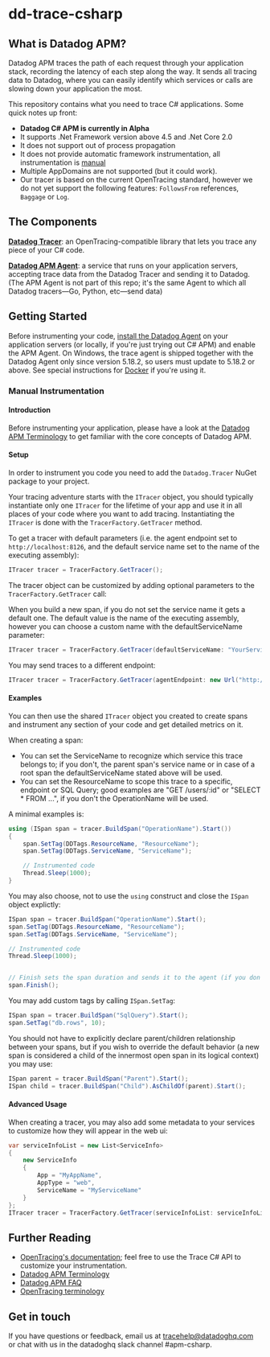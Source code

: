 # dd-trace-csharp

## What is Datadog APM?

Datadog APM traces the path of each request through your application stack, recording the latency of each step along the way. It sends all tracing data to Datadog, where you can easily identify which services or calls are slowing down your application the most.

This repository contains what you need to trace C# applications. Some quick notes up front:

- **Datadog C# APM is currently in Alpha**
- It supports .Net Framework version above 4.5 and .Net Core 2.0
- It does not support out of process propagation
- It does not provide automatic framework instrumentation, all instrumentation is [manual](#manual-instrumentation)
- Multiple AppDomains are not supported (but it could work).
- Our tracer is based on the current OpenTracing standard, however we do not yet support the following features: `FollowsFrom` references, `Baggage` or `Log`.

## The Components


**[Datadog Tracer](https://github.com/DataDog/dd-trace-csharp)**: an OpenTracing-compatible library that lets you trace any piece of your C# code.

**[Datadog APM Agent](https://github.com/DataDog/datadog-trace-agent)**: a service that runs on your application servers, accepting trace data from the Datadog Tracer and sending it to Datadog. (The APM Agent is not part of this repo; it's the same Agent to which all Datadog tracers—Go, Python, etc—send data)

## Getting Started

Before instrumenting your code, [install the Datadog Agent](https://app.datadoghq.com/account/settings#agent) on your application servers (or locally, if you're just trying out C# APM) and enable the APM Agent. On Windows, the trace agent is shipped together with the Datadog Agent only since version 5.18.2, so users must update to 5.18.2 or above. See special instructions for [Docker](https://github.com/DataDog/docker-dd-agent#tracing--apm) if you're using it.

### Manual Instrumentation

#### Introduction

Before instrumenting your application, please have a look at the [Datadog APM Terminology](https://docs.datadoghq.com/tracing/terminology/) to get familiar with the core concepts of Datadog APM.

#### Setup

In order to instrument you code you need to add the `Datadog.Tracer` NuGet package to your project.

Your tracing adventure starts with the `ITracer` object, you should typically instantiate only one `ITracer` for the lifetime of your app and use it in all places of your code where you want to add tracing. Instantiating the `ITracer` is done with the `TracerFactory.GetTracer` method.

To get a tracer with default parameters (i.e. the agent endpoint set to `http://localhost:8126`, and the default service name set to the name of the executing assembly):

```csharp
ITracer tracer = TracerFactory.GetTracer();
```

The tracer object can be customized by adding optional parameters to the `TracerFactory.GetTracer` call:

When you build a new span, if you do not set the service name it gets a default one. The default value is the name of the executing assembly, however you can choose a custom name with the defaultServiceName parameter:

```csharp
ITracer tracer = TracerFactory.GetTracer(defaultServiceName: "YourServiceName")
```

You may send traces to a different endpoint:

```csharp
ITracer tracer = TracerFactory.GetTracer(agentEndpoint: new Url("http://myendpoint:port"));
```

#### Examples

You can then use the shared `ITracer` object you created to create spans and instrument any section of your code and get detailed metrics on it.

When creating a span:
- You can set the ServiceName to recognize which service this trace belongs to; if you don't, the parent span's service name or in case of a root span the defaultServiceName stated above will be used.
- You can set the ResourceName to scope this trace to a specific, endpoint or SQL Query; good examples are "GET /users/:id" or "SELECT * FROM ...", if you don't the OperationName will be used.

A minimal examples is:

```csharp
using (ISpan span = tracer.BuildSpan("OperationName").Start())
{
    span.SetTag(DDTags.ResourceName, "ResourceName");
    span.SetTag(DDTags.ServiceName, "ServiceName");

    // Instrumented code
    Thread.Sleep(1000);
}
```

You may also choose, not to use the `using` construct and close the `ISpan` object explictly:

```csharp
ISpan span = tracer.BuildSpan("OperationName").Start();
span.SetTag(DDTags.ResourceName, "ResourceName");
span.SetTag(DDTags.ServiceName, "ServiceName");

// Instrumented code
Thread.Sleep(1000);


// Finish sets the span duration and sends it to the agent (if you don't call finish the data will never be sent to Datadog)
span.Finish();
```

You may add custom tags by calling `ISpan.SetTag`:

```csharp
ISpan span = tracer.BuildSpan("SqlQuery").Start();
span.SetTag("db.rows", 10);
```

You should not have to explicitly declare parent/children relationship between your spans, but if you wish to override the default behavior (a new span is considered a child of the innermost open span in its logical context) you may use:

```csharp
ISpan parent = tracer.BuildSpan("Parent").Start();
ISpan child = tracer.BuildSpan("Child").AsChildOf(parent).Start();
```

#### Advanced Usage

When creating a tracer, you may also add some metadata to your services to customize how they will appear in the web ui:

```csharp
var serviceInfoList = new List<ServiceInfo>
{
    new ServiceInfo
    {
        App = "MyAppName",
        AppType = "web",
        ServiceName = "MyServiceName"
    }
};
ITracer tracer = TracerFactory.GetTracer(serviceInfoList: serviceInfoList);
```

## Further Reading

- [OpenTracing's documentation](https://github.com/opentracing/opentracing-csharp); feel free to use the Trace C# API to customize your instrumentation.
- [Datadog APM Terminology](https://docs.datadoghq.com/tracing/terminology/)
- [Datadog APM FAQ](https://docs.datadoghq.com/tracing/faq/)
- [OpenTracing terminology](https://github.com/opentracing/specification/blob/master/specification.md)

## Get in touch

If you have questions or feedback, email us at tracehelp@datadoghq.com or chat with us in the datadoghq slack channel #apm-csharp.
